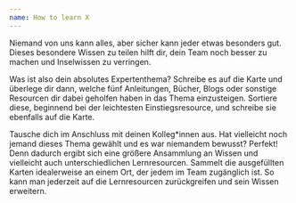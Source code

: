 ```yaml
---
name: How to learn X
---
```


Niemand von uns kann alles, aber sicher kann jeder etwas besonders gut.
Dieses besondere Wissen zu teilen hilft dir, dein Team noch besser zu machen
und Inselwissen zu verringen.

Was ist also dein absolutes Expertenthema? Schreibe es auf die Karte und überlege
dir dann, welche fünf Anleitungen, Bücher, Blogs oder sonstige Resourcen dir dabei geholfen haben 
in das Thema einzusteigen. Sortiere diese, beginnend bei der leichtesten Einstiegsresource, und 
schreibe sie ebenfalls auf die Karte.

Tausche dich im Anschluss mit deinen Kolleg*innen aus. Hat vielleicht
noch jemand dieses Thema gewählt und es war niemandem bewusst? Perfekt! 
Denn dadurch ergibt sich eine größere Ansammlung an Wissen und vielleicht auch unterschiedlichen Lernresourcen.
Sammelt die ausgefüllten Karten idealerweise an einem Ort, der jedem im Team zugänglich ist.
So kann man jederzeit auf die Lernresourcen zurückgreifen und sein Wissen erweitern.
